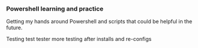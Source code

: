 ### Powershell learning and practice
Getting my hands around Powershell and scripts that could be helpful in the future.

Testing
test
tester
more testing after installs and re-configs
